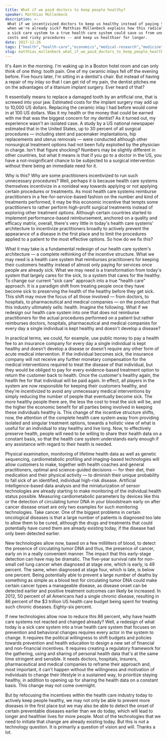 ```yaml
---
title: What if we paid doctors to keep people healthy?
speaker: Matthias Müllenbeck
description: >-
 What if we incentivized doctors to keep us healthy instead of paying them only
 when we're already sick? Matthias Müllenbeck explains how this radical shift from
 a sick care system to a true health care system could save us from unnecessary
 costs and risky procedures -- and keep us healthier for longer.
date: 2017-11-26
tags: ["health","health-care","economics","medical-research","medicine"]
slug: matthias_mullenbeck_what_if_we_paid_doctors_to_keep_people_healthy
---
```


It's 4am in the morning. I'm waking up in a Boston hotel room and can only think of one
thing: tooth pain. One of my ceramic inlays fell off the evening before. Five hours later,
I'm sitting in a dentist's chair. But instead of having a repair of my inlay so that I can
get rid of my pain, the dentist pitches me on the advantages of a titanium implant
surgery. Ever heard of that?

It essentially means to replace a damaged tooth by an artificial one, that is screwed into
your jaw. Estimated costs for the implant surgery may add up to 10,000 US dollars.
Replacing the ceramic inlay I had before would come in at 100 US dollars. Was it my health
or the money that could be earned with me that was the biggest concern for my dentist? As
it turned out, my experience wasn't an isolated case. A study by a US national newspaper
estimated that in the United States, up to 30 percent of all surgical procedures —
including stent and pacemaker implantations, hip replacements and uterus removals — were
conducted although other nonsurgical treatment options had not been fully exploited by the
physician in charge. Isn't that figure shocking? Numbers may be slightly different in
other countries, but what it means is that if you go to a doctor in the US, you have a
not-insignificant chance to be subjected to a surgical intervention without there being an
immediate need for it.

Why is this? Why are some practitioners incentivized to run such unnecessary
procedures? Well, perhaps it is because health care systems themselves incentivize in a
nonideal way towards applying or not applying certain procedures or treatments. As most
health care systems reimburse practitioners in a fee-for-service-based fashion on the
number and kind of treatments performed, it may be this economic incentive that tempts
some practitioners to rather perform high-profit surgical treatments instead of exploring
other treatment options. Although certain countries started to implement performance-based
reimbursement, anchored on a quality and efficacy matrix, overall, there's very little in
today's health care systems' architecture to incentivize practitioners broadly to actively
prevent the appearance of a disease in the first place and to limit the procedures applied
to a patient to the most effective options. So how do we fix this?

What it may take is a fundamental redesign of our health care system's architecture — a
complete rethinking of the incentive structure. What we may need is a health care system
that reimburses practitioners for keeping their customers healthy instead of almost only
paying for services once people are already sick. What we may need is a transformation
from today's system that largely cares for the sick, to a system that cares for the
healthy. To change our current "sick care" approach into a true "health care" approach. It
is a paradigm shift from treating people once they have become sick to preserving the
health of the healthy before they get sick. This shift may move the focus of all those
involved — from doctors, to hospitals, to pharmaceutical and medical companies — on the
product that this industry ultimately sells: health. Imagine the following. What if we
redesign our health care system into one that does not reimburse practitioners for the
actual procedures performed on a patient but rather reimburses doctors, hospitals,
pharmaceutical and medical companies for every day a single individual is kept healthy and
doesn't develop a disease?

In practical terms, we could, for example, use public money to pay a health fee to an
insurance company for every day a single individual is kept healthy and doesn't develop a
disease or doesn't require any other form of acute medical intervention. If the individual
becomes sick, the insurance company will not receive any further monetary compensation for
the medical interventions required to treat the disease of that individual, but they would
be obliged to pay for every evidence-based treatment option to return the customer back to
health. Once the customer's healthy again, the health fee for that individual will be paid
again. In effect, all players in the system are now responsible for keeping their customers
healthy, and they're incentivized to avoid any unnecessary medical interventions by simply
reducing the number of people that eventually become sick. The more healthy people there
are, the less the cost to treat the sick will be, and the higher the economic benefit for
all parties being involved in keeping these individuals healthy is. This change of the
incentive structure shifts, now, the attention of the complete health care system away
from providing isolated and singular treatment options, towards a holistic view of what is
useful for an individual to stay healthy and live long. Now, to effectively preserve
health, people will need to be willing to share their health data on a constant basis, so
that the health care system understands early enough if any assistance with regard to
their health is needed.

Physical examination, monitoring of lifetime health data as well as genetic sequencing,
cardiometabolic profiling and imaging-based technologies will allow customers to make,
together with health coaches and general practitioners, optimal and science-guided
decisions — for their diet, their medication and their physical activity — to diminish
their unique probability to fall sick of an identified, individual high-risk
disease. Artificial intelligence-based data analysis and the miniaturization of sensor
technologies are already starting to make monitoring of the individual health status
possible. Measuring cardiometabolic parameters by devices like this or the detection of
circulating tumor DNA in your bloodstream early on after cancer disease onset are only two
examples for such monitoring technologies. Take cancer. One of the biggest problems in
certain oncological diseases is that a large number of patients is diagnosed too late to
allow them to be cured, although the drugs and treatments that could potentially have
cured them are already existing today, if the disease had only been detected
earlier.

New technologies allow now, based on a few milliliters of blood, to detect the presence of
circulating tumor DNA and thus, the presence of cancer, early on in a really convenient
manner. The impact that this early-stage detection can have may be dramatic. The five-year
survival rate for non-small cell lung cancer when diagnosed at stage one, which is early,
is 49 percent. The same, when diagnosed at stage four, which is late, is below one
percent. Being potentially able to prevent a large number of deaths by something as simple
as a blood test for circulating tumor DNA could make certain cancer types a manageable
disease, as disease onset can be detected earlier and positive treatment outcomes can
likely be increased. In 2012, 50 percent of all Americans had a single chronic disease,
resulting in 86 percent of the $3 trillion US health care budget being spent for treating
such chronic diseases. Eighty-six percent.

If new technologies allow now to reduce this 86 percent, why have health care systems not
reacted and changed already? Well, a redesign of what today is a sick care system into a
true health care system that focuses on prevention and behavioral changes requires every
actor in the system to change. It requires the political willingness to shift budgets and
policies towards prevention and health education to design a new set of financial and
non-financial incentives. It requires creating a regulatory framework for the gathering,
using and sharing of personal health data that's at the same time stringent and sensible.
It needs doctors, hospitals, insurers, pharmaceutical and medical companies to reframe
their approach and, most important, it can't happen without the willingness and motivation
of individuals to change their lifestyle in a sustained way, to prioritize staying
healthy, in addition to opening up for sharing the health data on a constant basis. This
change may not come overnight.

But by refocusing the incentives within the health care industry today to actively keep
people healthy, we may not only be able to prevent more diseases in the first place but we
may also be able to detect the onset of certain preventable diseases earlier than we do
today, which will lead to longer and healthier lives for more people. Most of the
technologies that we need to initiate that change are already existing today. But this is
not a technology question. It is primarily a question of vision and will. Thanks a
lot.

<!--
ad_duration=3.33
comment_count=61
event="TED@Merck KGaA, Darmstadt, Germany"
external_start_time=0
has_talk_citation=1
intro_duration=11.82
is_subtitle_required="False"
is_talk_featured="True"
language="en"
language_swap="False"
native_language="en"
number_of_related_talks=6
number_of_speakers=1
number_of_subtitled_videos=17
number_of_tags=5
number_of_talk_download_languages=17
number_of_talk_more_resources=0
number_of_talk_recommendations=1
number_of_talks_take_actions=0
post_ad_duration=0.83
published_timestamp="2018-03-26 14:47:14"
recording_date="2017-11-26"
speaker_description="Business developer"
speaker_is_published=1
speaker_name="Matthias Müllenbeck"
talk_more_resources=[]
talk_name="What if we paid doctors to keep people healthy?"
talk_recommendations_blurb="More resources curated by Matthias Müllenbeck"
talks_tags=["health","health-care","economics","medical-research","medicine"]
talks_take_action=[]
url_audio="https://download.ted.com/talks/MatthiasMullenbeck_2017S.mp3?apikey=acme-roadrunner"
url_photo_speaker="https://pe.tedcdn.com/images/ted/59937dc7640571e7fd5274046261c62f4ac8592a_254x191.jpg"
url_photo_talk="https://s3.amazonaws.com/talkstar-photos/uploads/5ba0ea64-b381-403a-911e-72625755c268/MatthiasMullenbeck_2017S-embed.jpg"
url_webpage="https://www.ted.com/talks/matthias_mullenbeck_what_if_we_paid_doctors_to_keep_people_healthy"
video_type_name="TED Institute Talk"
-->